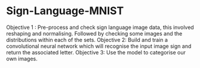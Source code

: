 # Sign-Language-MNIST
Objective 1 : Pre-process and check sign language image data, this involved reshaping and normalising. Followed by checking some images and the distributions within each of the sets.  Objective 2:  Build and train a convolutional neural network which will recognise the input image sign and return the associated letter.  Objective 3: Use the model to categorise our own images.

